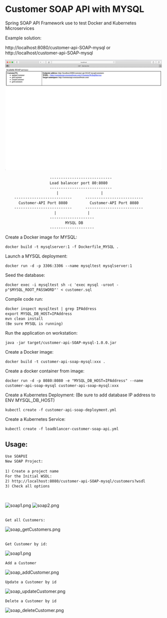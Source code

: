 # Customer SOAP API with MYSQL
Spring SOAP API Framework
use to test Docker and Kubernetes Microservices 

Example solution:

http://localhost:8080/customer-api-SOAP-mysql or http://localhost/customer-api-SOAP-mysql


 ![webindex.png](webindex.png)


````
                    ----------------------------
                    Load balancer port 80:8080 
                    ----------------------------
                       |                   |
    --------------------------      --------------------------
      Customer-API Port 8080          Customer-API Port 8080 
    --------------------------      --------------------------  
                      |              |
                    --------------------  
                           MYSQL DB
                    --------------------       

````

Create a Docker image for MYSQL:

````
docker build -t mysqlserver:1 -f Dockerfile_MYSQL .
````

Launch a MYSQL deployment:

``````
docker run -d -p 3306:3306 --name mysqltest mysqlserver:1
``````

Seed the database:

``````
docker exec -i mysqltest sh -c 'exec mysql -uroot -p"$MYSQL_ROOT_PASSWORD"' < customer.sql
``````

Compile code run:

````
docker inspect mysqltest | grep IPAddress
export MYSQL_DB_HOST=IPAddress
mvn clean install
(Be sure MYSQL is running)

````

Run the application on workstation:

````
java -jar target/customer-api-SOAP-mysql-1.0.0.jar

````

Create a Docker image:

````
docker build -t customer-api-soap-mysql:xxx .
````
Create a docker container from image: 

````
docker run -d -p 8080:8080 -e "MYSQL_DB_HOST=IPAddress" --name customer-api-soap-mysql customer-api-soap-mysql:xxx
````


Create a Kubernetes Deployment:
(Be sure to add database IP address to ENV MYSQL_DB_HOST) 

````
kubectl create -f customer-api-soap-deployment.yml 
````
Create a Kubernetes Service:

````
kubectl create -f loadblancer-customer-soap-api.yml
````


## Usage: 
````
Use SOAPUI
New SOAP Project:

1) Create a project name
For the Initial WSDL:
2) http://localhost:8080/customer-api-SOAP-mysql/customers?wsdl
3) Check all options

   
`````
![soap1.png](img/soap1.png)
![soap2.png](img/soap2.png)

````

Get all Customers:

````
![soap_getCustomers.png](img/soap_getCustomers.png)

````

Get Customer by id:

````
![soap1.png](img/soap_getCustomer.png)

````
Add a Customer 

````

![soap_addCustomer.png](img/soap_addCustomer.png)

````
Update a Customer by id

````
![soap_updateCustomer.png](img/soap_updateCustomer.png)

````
Delete a Customer by id

````
![soap_deleteCustomer.png](img/soap_deleteCustomer.png)











